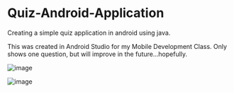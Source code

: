 # Quiz-Android-Application
Creating a simple quiz application in android using java. 

This was created in Android Studio for my Mobile Development Class. Only shows one question, but will improve in the future...hopefully.

![image](https://user-images.githubusercontent.com/78228835/118735740-09996480-b80f-11eb-9306-e0d6bc0f709f.png)

![image](https://user-images.githubusercontent.com/78228835/118735783-246bd900-b80f-11eb-85ed-86c1fd726f91.png)
